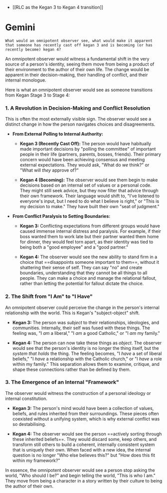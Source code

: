 - [[RLC as the Kegan 3 to Kegan 4 transition]]
# Gemini
`What would an omnipotent observer see, what would make it apparent that someone has recently cast off kegan 3 and is becoming (or has recently become) kegan 4?`

An omnipotent observer would witness a fundamental shift in the very source of a person's identity, seeing them move from being a product of their environment to the author of their own life. The change would be apparent in their decision-making, their handling of conflict, and their internal monologue.

Here is what an omnipotent observer would see as someone transitions from Kegan Stage 3 to Stage 4:

### 1. A Revolution in Decision-Making and Conflict Resolution

This is often the most externally visible sign. The observer would see a distinct change in how the person navigates choices and disagreements.

- **From External Polling to Internal Authority:**
    
    - **Kegan 3 (Recently Cast Off):** The person would have habitually made important decisions by "polling the committee" of important people in their life (partners, parents, bosses, friends). Their primary concern would have been achieving consensus and meeting external expectations. They would ask, "What do _we_ think?" or "What will _they_ approve of?"
        
    - **Kegan 4 (Becoming):** The observer would see them begin to make decisions based on an internal set of values or a personal code. They might still seek advice, but they now filter that advice through their own framework. Their language would shift to, "I've listened to everyone's input, but I need to do what I believe is right," or "This is my decision to make." They have built their own "seat of judgment."
        
- **From Conflict Paralysis to Setting Boundaries:**
    
    - **Kegan 3:** Conflicting expectations from different groups would have caused immense internal distress and paralysis. For example, if their boss wanted them to work late but their partner wanted them home for dinner, they would feel torn apart, as their identity was tied to being both a "good employee" and a "good partner."
        
    - **Kegan 4:** The observer would see the new ability to stand firm in a choice that ==disappoints someone important to them==, without it shattering their sense of self. They can say "no" and create boundaries, understanding that they cannot be all things to all people. They can make a choice and manage the relational fallout, rather than letting the potential for fallout dictate the choice.
        

### 2. The Shift from "I Am" to "I Have"

An omnipotent observer could perceive the change in the person's internal relationship with the world. This is Kegan's "subject-object" shift.

- **Kegan 3:** The person was _subject_ to their relationships, ideologies, and communities. Internally, their self was fused with these things. The feeling was, "I _am_ a liberal," "I _am_ a good Catholic," or "I _am_ my family."
    
- **Kegan 4:** The person can now take these things as _object_. The observer would see that the person's identity is no longer the thing itself, but the _system that holds_ the thing. The feeling becomes, "I _have_ a set of liberal beliefs," "I _have_ a relationship with the Catholic church," or "I _have_ a role within my family." This separation allows them to examine, critique, and shape these connections rather than be defined by them.
    
### 3. The Emergence of an Internal "Framework"

The observer would witness the construction of a personal ideology or internal constitution.

- **Kegan 3:** The person's mind would have been a collection of values, beliefs, and rules inherited from their surroundings. These pieces often coexisted without a unifying system, which is why external conflict was so destabilising.
    
- **Kegan 4:** The observer would see the person ==actively sorting through these inherited beliefs==. They would discard some, keep others, and transform still others to build a coherent, internally consistent system that is uniquely their own. When faced with a new idea, the internal question is no longer "Who else believes this?" but "How does this fit within my framework?"
    

In essence, the omnipotent observer would see a person stop asking the world, "Who should I be?" and begin telling the world, "This is who I am." They move from being a character in a story written by their culture to being the author of their own.